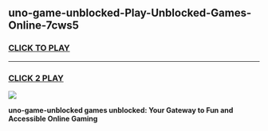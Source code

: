 
## uno-game-unblocked-Play-Unblocked-Games-Online-7cws5
<h3>
<a href="https://premium76.site?title=uno-game-unblocked&ref=24A">CLICK TO PLAY</a></h3>
<hr>

<h3>
<a href="https://premium76.site?title=uno-game-unblocked&ref=24A">CLICK 2 PLAY</a>
  
</h3>

<a href="https://premium76.site?title=uno-game-unblocked&ref=24A"><img src="https://clearcache.store/games.png"></a>


**uno-game-unblocked games unblocked: Your Gateway to Fun and Accessible Online Gaming**
